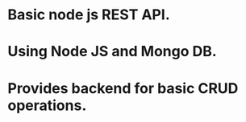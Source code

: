 # Basic node js REST API. 
# Using Node JS and Mongo DB.
# Provides backend for basic CRUD operations.
